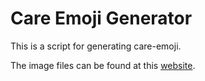 # Care Emoji Generator
This is a script for generating care-emoji.

The image files can be found at this [website](https://gamingph.com/2020/05/psd-download-for-facebook-care-emoji/).